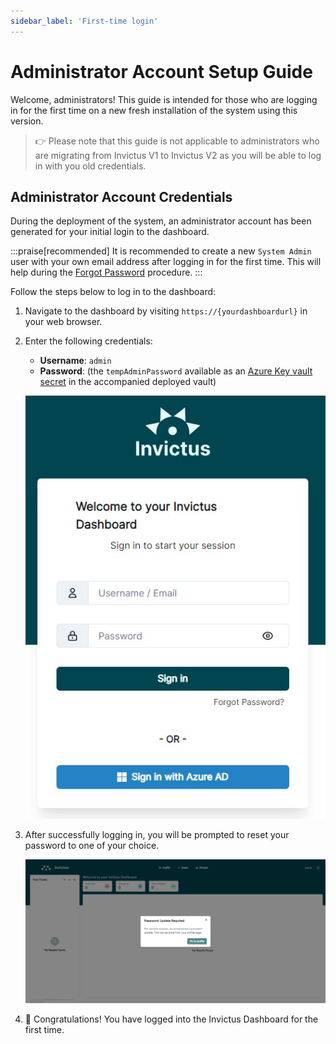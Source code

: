 ```yaml
---
sidebar_label: 'First-time login'
---
```


# Administrator Account Setup Guide

Welcome, administrators! This guide is intended for those who are logging in for the first time on a new fresh installation of the system using this version.

> 👉 Please note that this guide is not applicable to administrators who are migrating from Invictus V1 to Invictus V2 as you will be able to log in with you old credentials.

## Administrator Account Credentials

During the deployment of the system, an administrator account has been generated for your initial login to the dashboard.

:::praise[recommended]
It is recommended to create a new `System Admin` user with your own email address after logging in for the first time. This will help during the [Forgot Password](../security/01_users.mdx#Forgot-Password) procedure.
:::

Follow the steps below to log in to the dashboard:

1. Navigate to the dashboard by visiting `https://{yourdashboardurl}` in your web browser.

2. Enter the following credentials:
   - **Username**: `admin`
   - **Password**: (the `tempAdminPassword` available as an [Azure Key vault secret](https://learn.microsoft.com/en-us/azure/key-vault/secrets/quick-create-portal) in the accompanied deployed vault)

   ![dashboard login page](/images/dashboard/AdminAccount/adminAccount-4.jpg)

3. After successfully logging in, you will be prompted to reset your password to one of your choice.

   ![dashboard reset password](/images/dashboard/AdminAccount/adminAccount-5.png)

4. 🎉 Congratulations! You have logged into the Invictus Dashboard for the first time.

